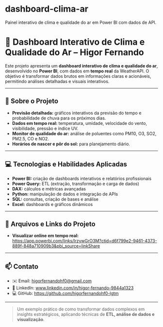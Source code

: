 # dashboard-clima-ar
Painel interativo de clima e qualidade do ar em Power BI com dados de API.
# 🌟 Dashboard Interativo de Clima e Qualidade do Ar – Higor Fernando

Este projeto apresenta um **dashboard interativo de clima e qualidade do ar**, desenvolvido no **Power BI**, com dados em **tempo real** da WeatherAPI. O objetivo é transformar dados brutos em informações claras e acionáveis, permitindo análises detalhadas e visuais interativos.

---

## 🔹 Sobre o Projeto
- **Previsão detalhada:** gráficos interativos da previsão do tempo e probabilidade de chuva para os próximos dias.  
- **Dados em tempo real:** temperatura, umidade, velocidade do vento, visibilidade, pressão e índice UV.  
- **Monitor de qualidade do ar:** análise de poluentes como PM10, O3, SO2, PM2.5, CO e NO2.  
- **Horários de nascer e pôr do sol:** para planejamento diário.  

---

## 💻 Tecnologias e Habilidades Aplicadas
- **Power BI:** criação de dashboards interativos e relatórios profissionais  
- **Power Query:** ETL (extração, transformação e carga de dados)  
- **DAX:** cálculos e métricas avançadas  
- **Python:** manipulação de dados e integração de APIs  
- **SQL:** consultas, criação de bases e análise  
- **Excel:** dashboards e gráficos dinâmicos  

---

## 📂 Arquivos e Links do Projeto
- **Visualizar online em tempo real:** https://app.powerbi.com/links/lrzywGrO3M?ctid=d6f799e2-9461-4373-889f-848a710909b3&pbi_source=linkShare  

---

## 📫 Contato
- ✉️ Email: higorfernandohf0@gmail.com
- 🔗 LinkedIn: www.linkedin.com/in/higor-fernando-9844a1323
- 💻 GitHub: https://github.com/higorfernandohf0-lgtm

---

> Um exemplo prático de como transformar dados complexos em insights estratégicos, aplicando técnicas de **ETL, análise de dados e visualização**.
